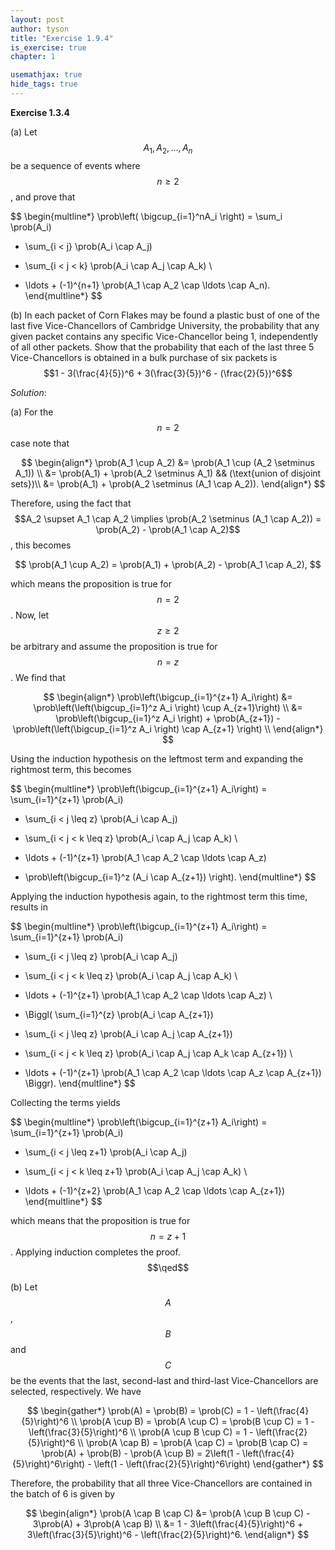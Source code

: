 ```yaml
---
layout: post
author: tyson
title: "Exercise 1.9.4"
is_exercise: true
chapter: 1

usemathjax: true
hide_tags: true
---
```


**Exercise 1.3.4**

(a) Let $$A_1, A_2, \ldots, A_n$$ be a sequence of events where
$$n \geq 2$$, and prove that

$$
\begin{multline*}
\prob\left( \bigcup_{i=1}^nA_i \right) =
\sum_i \prob(A_i)
- \sum_{i < j} \prob(A_i \cap A_j)
+ \sum_{i < j < k} \prob(A_i \cap A_j \cap A_k) \\
- \ldots + (-1)^{n+1} \prob(A_1 \cap A_2 \cap \ldots \cap A_n).
\end{multline*}
$$

(b) In each packet of Corn Flakes may be found a plastic bust of one of the last
five Vice-Chancellors of Cambridge University, the probability that any given
packet contains any specific Vice-Chancellor being 1, independently of all other
packets. Show that the probability that each of the last three 5
Vice-Chancellors is obtained in a bulk purchase of six packets is $$1 -
3(\frac{4}{5})^6 + 3(\frac{3}{5})^6 - (\frac{2}{5})^6$$

*Solution*:

(a) For the $$n=2$$ case note that

$$
\begin{align*}
\prob(A_1 \cup A_2)
&= \prob(A_1 \cup (A_2 \setminus A_1)) \\
&= \prob(A_1) + \prob(A_2 \setminus A_1) && (\text{union of disjoint sets})\\
&= \prob(A_1) + \prob(A_2 \setminus (A_1 \cap A_2)).
\end{align*}
$$

Therefore, using the fact that $$A_2 \supset A_1 \cap A_2 \implies \prob(A_2
\setminus (A_1 \cap A_2)) = \prob(A_2) - \prob(A_1 \cap A_2)$$, this becomes

$$
\prob(A_1 \cup A_2)
= \prob(A_1) + \prob(A_2) - \prob(A_1 \cap A_2),
$$

which means the proposition is true for $$n=2$$. Now, let $$z \geq 2$$ be
arbitrary and assume the proposition is true for $$n = z$$. We find that

$$
\begin{align*}
\prob\left(\bigcup_{i=1}^{z+1} A_i\right)
&= \prob\left(\left(\bigcup_{i=1}^z A_i \right) \cup A_{z+1}\right) \\
&= \prob\left(\bigcup_{i=1}^z A_i \right) + \prob(A_{z+1})
    - \prob\left(\left(\bigcup_{i=1}^z A_i \right) \cap A_{z+1} \right) \\
\end{align*}
$$

Using the induction hypothesis on the leftmost term and expanding the rightmost
term, this becomes

$$
\begin{multline*}
\prob\left(\bigcup_{i=1}^{z+1} A_i\right)
= \sum_{i=1}^{z+1} \prob(A_i)
- \sum_{i < j \leq z} \prob(A_i \cap A_j)
+ \sum_{i < j < k \leq z} \prob(A_i \cap A_j \cap A_k) \\
- \ldots + (-1)^{z+1} \prob(A_1 \cap A_2 \cap \ldots \cap A_z)

- \prob\left(\bigcup_{i=1}^z (A_i \cap A_{z+1}) \right).
\end{multline*}
$$


Applying the induction hypothesis again, to the rightmost term this time,
results in

$$
\begin{multline*}
\prob\left(\bigcup_{i=1}^{z+1} A_i\right)
= \sum_{i=1}^{z+1} \prob(A_i)
- \sum_{i < j \leq z} \prob(A_i \cap A_j)
+ \sum_{i < j < k \leq z} \prob(A_i \cap A_j \cap A_k) \\
- \ldots + (-1)^{z+1} \prob(A_1 \cap A_2 \cap \ldots \cap A_z) \\

- \Biggl(
\sum_{i=1}^{z} \prob(A_i \cap A_{z+1})
- \sum_{i < j \leq z} \prob(A_i \cap A_j \cap A_{z+1})
+ \sum_{i < j < k \leq z} \prob(A_i \cap A_j \cap A_k \cap A_{z+1}) \\
- \ldots + (-1)^{z+1} \prob(A_1 \cap A_2 \cap \ldots \cap A_z \cap A_{z+1})
\Biggr).
\end{multline*}
$$

Collecting the terms yields

$$
\begin{multline*}
\prob\left(\bigcup_{i=1}^{z+1} A_i\right)
= \sum_{i=1}^{z+1} \prob(A_i)
- \sum_{i < j \leq z+1} \prob(A_i \cap A_j)
+ \sum_{i < j < k \leq z+1} \prob(A_i \cap A_j \cap A_k) \\
- \ldots + (-1)^{z+2} \prob(A_1 \cap A_2 \cap \ldots \cap A_{z+1})
\end{multline*}
$$

which means that the proposition is true for $$n = z+1$$. Applying induction
completes the proof. $$\qed$$

(b) Let $$A$$, $$B$$ and $$C$$ be the events that the last, second-last and
third-last Vice-Chancellors are selected, respectively. We have

$$
\begin{gather*}
\prob(A) = \prob(B) = \prob(C) = 1 - \left(\frac{4}{5}\right)^6 \\
\prob(A \cup B) = \prob(A \cup C) = \prob(B \cup C) = 1 -
    \left(\frac{3}{5}\right)^6 \\
\prob(A \cup B \cup C) = 1 - \left(\frac{2}{5}\right)^6 \\
\prob(A \cap B) = \prob(A \cap C) = \prob(B \cap C) = \prob(A) + \prob(B)
    - \prob(A \cup B)
= 2\left(1 - \left(\frac{4}{5}\right)^6\right) - \left(1 -
    \left(\frac{2}{5}\right)^6\right)
\end{gather*}
$$

Therefore, the probability that all three Vice-Chancellors are contained in the
batch of 6 is given by

$$
\begin{align*}
\prob(A \cap B \cap C)
&= \prob(A \cup B \cup C) - 3\prob(A) + 3\prob(A \cap B) \\
&= 1 - 3\left(\frac{4}{5}\right)^6 + 3\left(\frac{3}{5}\right)^6 - \left(\frac{2}{5}\right)^6.
\end{align*}
$$
